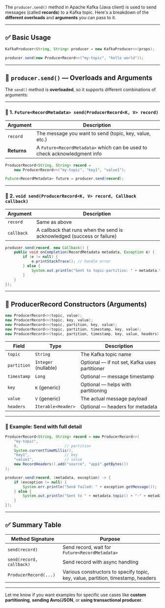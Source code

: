 The `producer.send()` method in Apache Kafka (Java client) is used to send messages (called **records**) to a Kafka topic. Here's a breakdown of the **different overloads** and **arguments** you can pass to it.

---

## ✅ Basic Usage

```java
KafkaProducer<String, String> producer = new KafkaProducer<>(props);

producer.send(new ProducerRecord<>("my-topic", "hello world"));
```

---

## 🔧 `producer.send()` — Overloads and Arguments

The `send()` method is **overloaded**, so it supports different combinations of arguments:

---

### 🔹 1. `Future<RecordMetadata> send(ProducerRecord<K, V> record)`

| Argument    | Description                                                               |
| ----------- | ------------------------------------------------------------------------- |
| `record`    | The message you want to send (topic, key, value, etc.)                    |
| **Returns** | A `Future<RecordMetadata>` which can be used to check acknowledgment info |

```java
ProducerRecord<String, String> record =
    new ProducerRecord<>("my-topic", "key1", "value1");

Future<RecordMetadata> future = producer.send(record);
```

---

### 🔹 2. `void send(ProducerRecord<K, V> record, Callback callback)`

| Argument   | Description                                                             |
| ---------- | ----------------------------------------------------------------------- |
| `record`   | Same as above                                                           |
| `callback` | A callback that runs when the send is acknowledged (success or failure) |

```java
producer.send(record, new Callback() {
    public void onCompletion(RecordMetadata metadata, Exception e) {
        if (e != null) {
            e.printStackTrace(); // handle error
        } else {
            System.out.println("Sent to topic-partition: " + metadata.topic() + "-" + metadata.partition());
        }
    }
});
```

---

## 🧾 ProducerRecord Constructors (Arguments)

```java
new ProducerRecord<>(topic, value);
new ProducerRecord<>(topic, key, value);
new ProducerRecord<>(topic, partition, key, value);
new ProducerRecord<>(topic, partition, timestamp, key, value);
new ProducerRecord<>(topic, partition, timestamp, key, value, headers);
```

| Field       | Type                 | Description                                   |
| ----------- | -------------------- | --------------------------------------------- |
| `topic`     | `String`             | The Kafka topic name                          |
| `partition` | `Integer` (nullable) | Optional — if not set, Kafka uses partitioner |
| `timestamp` | `Long`               | Optional — message timestamp                  |
| `key`       | `K` (generic)        | Optional — helps with partitioning            |
| `value`     | `V` (generic)        | The actual message payload                    |
| `headers`   | `Iterable<Header>`   | Optional — headers for metadata               |

---

### 🔸 Example: Send with full detail

```java
ProducerRecord<String, String> record = new ProducerRecord<>(
    "my-topic",
    0,                     // partition
    System.currentTimeMillis(),
    "key1",                // key
    "value1",              // value
    new RecordHeaders().add("source", "app1".getBytes())
);

producer.send(record, (metadata, exception) -> {
    if (exception != null) {
        System.err.println("Send failed: " + exception.getMessage());
    } else {
        System.out.println("Sent to " + metadata.topic() + "-" + metadata.partition());
    }
});
```

---

## ✅ Summary Table

| Method Signature         | Purpose                                                                          |
| ------------------------ | -------------------------------------------------------------------------------- |
| `send(record)`           | Send record, wait for `Future<RecordMetadata>`                                   |
| `send(record, callback)` | Send record with async handling                                                  |
| `ProducerRecord(...)`    | Various constructors to specify topic, key, value, partition, timestamp, headers |

---

Let me know if you want examples for specific use cases like **custom partitioning**, **sending Avro/JSON**, or **using transactional producer**.
